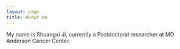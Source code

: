 ```yaml
---
layout: page
title: About me
---
```



My name is Shuangxi Ji, currently a Postdoctoral researcher at MD Anderson Cancer Center.

